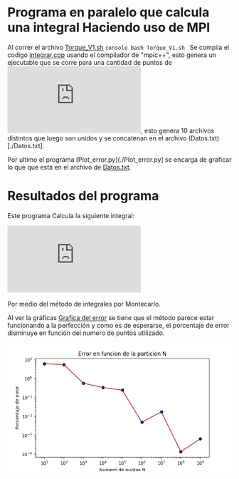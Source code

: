 Programa en paralelo que calcula una integral Haciendo uso de MPI
===================================================================

Al correr el archivo [Torque_V1.sh](./Torque_V1.sh) 
	```console
	bash Torque_V1.sh
	```
Se compila el codigo [integrar.cpp](./integrar.cpp) usando el compilador de "mpic++", esto genera un ejecutable que se corre para una cantidad de puntos de ![ecuacion](https://latex.codecogs.com/gif.latex?N%3D%2010%2C%2010%5E%7B2%7D%2C%20%5Cdots%2C%2010%5E%7B9%7D), esto genera 10 archivos distintos que luego son unidos y se concatenan en el archivo (Datos.txt)[./Datos.txt].

Por ultimo el programa [Plot_error.py](./Plot_error.py] se encarga de graficar lo que que está en el archivo de [Datos.txt](./Datos.txt).


Resultados del programa
=======================
Este programa Calcula la siguiente integral:

![equation](https://latex.codecogs.com/gif.latex?%5Cint_0%5E1dx_1%5Cint_0%5E1dx_2%20%5Cdots%20%5Cint_0%5E1dx_%7B10%7D%20%5Cleft%28%20x_1&plus;x_2&plus;%5Cdots&plus;x_%7B10%7D%5Cright%20%29%5E%7B2%7D)

Por medio del método de integrales por Montecarlo.

Al ver la gráficas [Grafica del error](https://github.com/JoseMontanaC/Metodos_Computacionales/blob/master/JoseAlejandroMontana_Ejercicio28/Error.pdf) se tiene que el método parece estar funcionando a la perfección y como es de esperarse, el porcentaje de error disminuye en función del numero de puntos utilizado.

<p align="center">
<img src="https://github.com/JoseMontanaC/Metodos_Computacionales/blob/master/JoseAlejandroMontana_Ejercicio28/Error.png" alt="Grafica de error">
</p>

